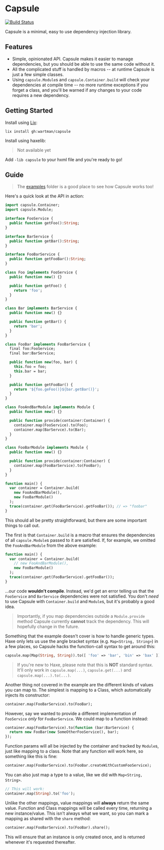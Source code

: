Capsule
=======

[![Build Status](https://travis-ci.com/wartman/capsule.svg?branch=master)](https://travis-ci.com/wartman/capsule)


Capsule is a minimal, easy to use dependency injection library.

Features
--------

- Simple, opinionated API. Capsule makes it easier to manage dependencies, but you should be able to use the same code without it. 
- All the complicated stuff is handled by macros -- at runtime Capsule is just a few simple classes.
- Using `capsule.Module`s and `capsule.Container.build` will check your dependencies at compile time -- no more runtime exceptions if you forget a class, and you'll be warned if any changes to your code requires a new dependency.

Getting Started
---------------

Install using [Lix](https://github.com/lix-pm):

`lix install gh:wartman/capsule`

Install using haxelib:

> Not available yet

Add `-lib capsule` to your hxml file and you're ready to go!

Guide
-----

> The [examples](./example) folder is a good place to see how Capsule works too!

Here's a quick look at the API in action:

```haxe
import capsule.Container;
import capsule.Module;

interface FooService {
  public function getFoo():String;
}

interface BarService {
  public function getBar():String;
}

interface FooBarService {
  public function getFooBar():String;
}

class Foo implements FooService {
  public function new() {}

  public function getFoo() {
    return 'foo';
  }
}

class Bar implements BarService {
  public function new() {}

  public function getBar() {
    return 'bar';
  }
}

class FooBar implements FooBarService {
  final foo:FooService;
  final bar:BarService;

  public function new(foo, bar) {
    this.foo = foo;
    this.bar = bar;
  }

  public function getFooBar() {
    return '${foo.geFoo()}${bar.getBar()}';
  }
}

class FooAndBarModule implements Module {
  public function new() {}

  public function provide(container:Container) {
    container.map(FooService).to(Foo);
    container.map(BarServce).to(Bar);
  }
}

class FooBarModule implements Module {
  public function new() {}

  public function provide(container:Container) {
    container.map(FooBarService).to(FooBar);
  }
}

function main() {
  var container = Container.build(
    new FooAndBarModule(),
    new FooBarModule()
  );
  trace(container.get(FooBarService).getFooBar()); // => "foobar"
}
```

This should all be pretty straightforward, but there are some important things to call out.

The first is that `Container.build` is a macro that ensures the dependencies of all `capsule.Module`s passed to it are satisfied. If, for example, we omitted the `FooAndBarModule` from the above example:

```haxe
function main() {
  var container = Container.build(
    // new FooAndBarModule(),
    new FooBarModule()
  );
  trace(container.get(FooBarService).getFooBar());
}
```

...our code **wouldn't compile**. Instead, we'd get an error telling us that the `FooService` and `BarService` dependencies were not satisfied. You don't _need_ to use Capsule with `Container.build` and `Module`s, but it's probably a good idea.

> Importantly, if you map dependencies outside a `Module.provide` method Capsule currently **cannot** track the dependency. This will hopefully change in the future.

Something that the example doesn't cover is how to handle generic types. Haxe only lets us use the angle bracket syntax (e.g. `Map<String, String>`) in a few places, so Capsule hacks the function-call syntax to get around this:

```haxe
capsule.map(Map(String, String)).to([ 'foo' => 'bar', 'bin' => 'bax' ]);
```

> If you're new to Haxe, please note that this is **NOT** standard syntax. It'll only work in `capsule.map(...)`, `capsule.get(...)` and `capsule.map(...).to(...)`.

Another thing not covered in the example are the different kinds of values you can map to. The simplest is mapping to a Class, which automatically injects its constructor:

```haxe
container.map(FooBarService).to(FooBar);
```

However, say we wanted to provide a different implementation of `FooService` _only_ for `FooBarService`. We could map to a function instead:

```haxe
container.map(FooBarService).to(function (bar:BarService) {
  return new FooBar(new SomeOtherFooService(), bar);
});
```

Function params will all be injected by the container and tracked by `Module`s, just like mapping to a class. Note that any function will work here, so something like this is fine:

```haxe
container.map(FooBarService).to(FooBar.createWithCustomFooService);
```

You can also just map a type to a value, like we did with `Map<String, String>`.

```haxe
// This will work:
container.map(String).to('foo');
```

Unlike the other mappings, value mappings will **always** return the same value. Function and Class mappings will be called every time, returning a new instance/value. This isn't always what we want, so you can mark a mapping as shared with the `share` method:

```haxe
container.map(FooBarService).to(FooBar).share();
```

This will ensure that an instance is only created once, and is returned whenever it's requested thereafter.

